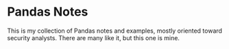 # Pandas Notes
This is my collection of Pandas notes and examples, mostly oriented toward security analysts. There are many like it, but this one is mine.
